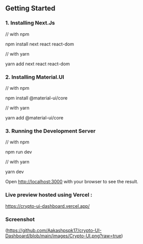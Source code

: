 ## Getting Started


### 1. Installing Next.Js 
   
   // with npm
   
   npm install next react react-dom
   
   // with yarn
   
   yarn add next react react-dom
   
   
### 2. Installing Material.UI
  
  // with npm
   
  npm install @material-ui/core

  // with yarn
  
  yarn add @material-ui/core

### 3. Running the Development Server

  // with npm
   
  npm run dev
  
  // with yarn
  
  yarn dev


Open [http://localhost:3000](http://localhost:3000) with your browser to see the result.

### Live preview hosted using Vercel :


https://crypto-ui-dashboard.vercel.app/


### Screenshot

(https://github.com/Aakashpspk17/crypto-UI-Dashboard/blob/main/images/Crypto-UI.png?raw=true)
